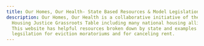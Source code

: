 ```yaml
---
title: Our Homes, Our Health- State Based Resources & Model Legislation
description: Our Homes, Our Health is a collaborative initiative of the National
  Housing Justice Grassroots Table including many national housing alliances.
  This website has helpful resources broken down by state and examples of model
  legsilation for eviction moratoriums and for canceling rent.
---
```


